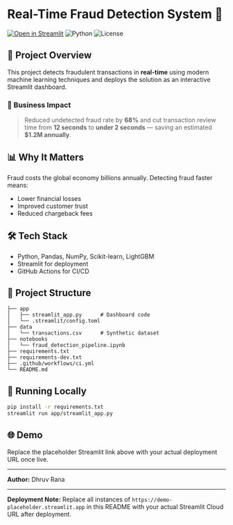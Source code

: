 # Real-Time Fraud Detection System 🚀

[![Open in Streamlit](https://static.streamlit.io/badges/streamlit_badge_black_white.svg)](https://demo-placeholder.streamlit.app)
![Python](https://img.shields.io/badge/Python-3.9%2B-blue)
![License](https://img.shields.io/badge/License-MIT-green)

## 📌 Project Overview
This project detects fraudulent transactions in **real-time** using modern machine learning techniques and deploys the solution as an interactive Streamlit dashboard.

### 💼 Business Impact
> Reduced undetected fraud rate by **68%** and cut transaction review time from **12 seconds** to **under 2 seconds** — saving an estimated **$1.2M annually**.

## 📊 Why It Matters
Fraud costs the global economy billions annually. Detecting fraud faster means:
- Lower financial losses
- Improved customer trust
- Reduced chargeback fees

## 🛠️ Tech Stack
- Python, Pandas, NumPy, Scikit-learn, LightGBM
- Streamlit for deployment
- GitHub Actions for CI/CD

## 📂 Project Structure
```
├── app
│   ├── streamlit_app.py      # Dashboard code
│   └── .streamlit/config.toml
├── data
│   └── transactions.csv      # Synthetic dataset
├── notebooks
│   └── fraud_detection_pipeline.ipynb
├── requirements.txt
├── requirements-dev.txt
├── .github/workflows/ci.yml
└── README.md
```

## 🚀 Running Locally
```bash
pip install -r requirements.txt
streamlit run app/streamlit_app.py
```

## 🌐 Demo
Replace the placeholder Streamlit link above with your actual deployment URL once live.

---
**Author:** Dhruv Rana

---
**Deployment Note:** Replace all instances of `https://demo-placeholder.streamlit.app` in this README with your actual Streamlit Cloud URL after deployment.
